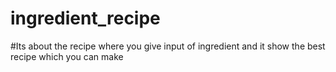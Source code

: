 # ingredient_recipe
#Its about the recipe where you give input of ingredient and it show the best recipe which you can make
